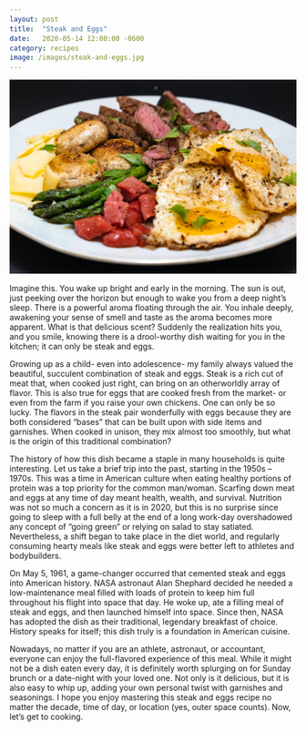 ```yaml
---
layout: post
title:  "Steak and Eggs"
date:   2020-05-14 12:00:00 -0600
category: recipes
image: /images/steak-and-eggs.jpg
---
```


![My helpful screenshot](/images/steak-and-eggs.jpg)

Imagine this. You wake up bright and early in the morning. The sun is out, just peeking over the horizon but enough to wake you from a deep night’s sleep. There is a powerful aroma floating through the air. You inhale deeply, awakening your sense of smell and taste as the aroma becomes more apparent. What is that delicious scent? Suddenly the realization hits you, and you smile, knowing there is a drool-worthy dish waiting for you in the kitchen; it can only be steak and eggs.

Growing up as a child- even into adolescence- my family always valued the beautiful, succulent combination of steak and eggs. Steak is a rich cut of meat that, when cooked just right, can bring on an otherworldly array of flavor. This is also true for eggs that are cooked fresh from the market- or even from the farm if you raise your own chickens. One can only be so lucky. The flavors in the steak pair wonderfully with eggs because they are both considered “bases” that can be built upon with side items and garnishes. When cooked in unison, they mix almost too smoothly, but what is the origin of this traditional combination?

The history of how this dish became a staple in many households is quite interesting. Let us take a brief trip into the past, starting in the 1950s – 1970s. This was a time in American culture when eating healthy portions of protein was a top priority for the common man/woman. Scarfing down meat and eggs at any time of day meant health, wealth, and survival. Nutrition was not so much a concern as it is in 2020, but this is no surprise since going to sleep with a full belly at the end of a long work-day overshadowed any concept of “going green” or relying on salad to stay satiated. Nevertheless, a shift began to take place in the diet world, and regularly consuming hearty meals like steak and eggs were better left to athletes and bodybuilders.

On May 5, 1961, a game-changer occurred that cemented steak and eggs into American history. NASA astronaut Alan Shephard decided he needed a low-maintenance meal filled with loads of protein to keep him full throughout his flight into space that day. He woke up, ate a filling meal of steak and eggs, and then launched himself into space. Since then, NASA has adopted the dish as their traditional, legendary breakfast of choice. History speaks for itself; this dish truly is a foundation in American cuisine.

Nowadays, no matter if you are an athlete, astronaut, or accountant, everyone can enjoy the full-flavored experience of this meal. While it might not be a dish eaten every day, it is definitely worth splurging on for Sunday brunch or a date-night with your loved one. Not only is it delicious, but it is also easy to whip up, adding your own personal twist with garnishes and seasonings. I hope you enjoy mastering this steak and eggs recipe no matter the decade, time of day, or location (yes, outer space counts). Now, let’s get to cooking.